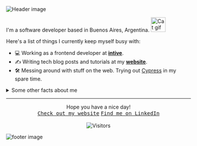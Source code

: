 <img src="https://i.imgur.com/Vuugahh.png" alt="Header image">

I'm a software developer based in Buenos Aires, Argentina. <img src="https://camo.githubusercontent.com/b0fa06ee100360ae8811a115c133de7848891e3b/68747470733a2f2f6769746875622e6769746875626173736574732e636f6d2f696d616765732f6d6f6e612d776869737065722e676966" width="40" height="40" alt="Cat gif">

Here's a list of things I currently keep myself busy with:

- 💻 Working as a frontend developer at **[intive](https://intive.com)**.
- ✍ Writing tech blog posts and tutorials at my **[website](https://danielagiorgio.com)**.
- 🛠 Messing around with stuff on the web. Trying out [Cypress](https://https://www.cypress.io/) in my spare time.

<details>
  <summary>Some other facts about me</summary>
  <br>
  
  - Cat fan. <img src="https://media.giphy.com/media/WUlplcMpOCEmTGBtBW/giphy.gif" width="30" alt="Cat typing">
  - I have many interests including videogames (OSRS💜), languages (learning Italian), geography ([thx geoguessr](https://www.geoguessr.com)), hardware and listening _all kinds_ of music genres. 
  - Bad pun/joke lover. Here's one: What's orange and sounds like a parrot? A carrot.

</details>

<hr>
<p align="center">
  Hope you have a nice day!<br>
  <a href="https://danielagiorgio.com" target="_blank"><kbd>Check out my website</kbd></a>
  <a href="https://linkedin.com/in/danielagiorgio" target="_blank"><kbd>Find me on LinkedIn</kbd></a> <br><br>
    <img src="https://komarev.com/ghpvc/?username=danigiorgio" alt="Visitors"> 
</p>
<img src="https://i.imgur.com/DCCLwJI.png" alt="footer image">

